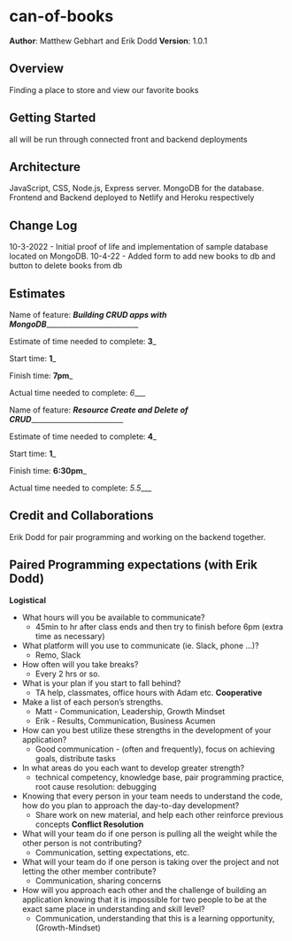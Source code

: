 # can-of-books

**Author**: Matthew Gebhart and Erik Dodd
**Version**: 1.0.1

## Overview
Finding a place to store and view our favorite books
## Getting Started
all will be run through connected front and backend deployments

## Architecture
 JavaScript, CSS, Node.js, Express server. MongoDB for the database. 
 Frontend and Backend deployed to Netlify and Heroku respectively

## Change Log
10-3-2022 - Initial proof of life and implementation of sample database located on MongoDB. 
10-4-22 - Added form to add new books to db and button to delete books from db

## Estimates
Name of feature: ___Building CRUD apps with MongoDB_____________________________

Estimate of time needed to complete: __3___

Start time: __1___

Finish time: __7pm___

Actual time needed to complete: _6____

Name of feature: ___Resource Create and Delete of CRUD_____________________________

Estimate of time needed to complete: __4___

Start time: __1___

Finish time: __6:30pm___

Actual time needed to complete: _5.5____


## Credit and Collaborations
Erik Dodd for pair programming and working on the backend together. 

## Paired Programming expectations (with Erik Dodd)

**Logistical**
- What hours will you be available to communicate?
  - 45min to hr after class ends and then try to finish before 6pm (extra time as necessary)
- What platform will you use to communicate (ie. Slack, phone …)?
  - Remo, Slack
- How often will you take breaks?
  - Every 2 hrs or so.
- What is your plan if you start to fall behind?
  - TA help, classmates, office hours with Adam etc.
**Cooperative**
- Make a list of each person’s strengths.
  - Matt - Communication, Leadership, Growth Mindset
  - Erik - Results, Communication, Business Acumen
- How can you best utilize these strengths in the development of your application?
  - Good communication - (often and frequently), focus on achieving goals, distribute tasks
- In what areas do you each want to develop greater strength?
  - technical competency, knowledge base, pair programming practice, root cause resolution: debugging
- Knowing that every person in your team needs to understand the code, how do you plan to approach the day-to-day development?
  - Share work on new material, and help each other reinforce previous concepts
**Conflict Resolution**
- What will your team do if one person is pulling all the weight while the other person is not contributing?
  - Communication, setting expectations, etc.
- What will your team do if one person is taking over the project and not letting the other member contribute?
  - Communication, sharing concerns
- How will you approach each other and the challenge of building an application knowing that it is impossible for two people to be at the exact same place in understanding and skill level?
  - Communication, understanding that this is a learning opportunity, (Growth-Mindset)
